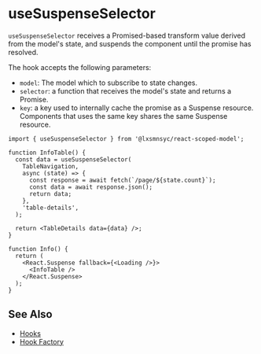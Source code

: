 # useSuspenseSelector

`useSuspenseSelector` receives a Promised-based transform value derived from the model's state, and suspends the component until the promise has resolved.

The hook accepts the following parameters:
- `model`: The model which to subscribe to state changes.
- `selector`: a function that receives the model's state and returns a Promise.
- `key`: a key used to internally cache the promise as a Suspense resource. Components that uses the same key shares the same Suspense resource.

```tsx
import { useSuspenseSelector } from '@lxsmnsyc/react-scoped-model';

function InfoTable() {
  const data = useSuspenseSelector(
    TableNavigation,
    async (state) => {
      const response = await fetch(`/page/${state.count}`);
      const data = await response.json();
      return data;
    },
    'table-details',
  );

  return <TableDetails data={data} />;
}

function Info() {
  return (
    <React.Suspense fallback={<Loading />}>
      <InfoTable />
    </React.Suspense>
  );
}
```

## See Also
- [Hooks](/packages/react-scoped-model/hooks/README.md)
- [Hook Factory](/packages/react-scoped-model/docs/hook-factory.md)